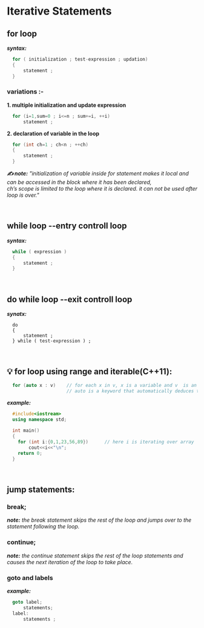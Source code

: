 # Iterative Statements

## for loop
***syntax:*** 
```C++
  for ( initialization ; test-expression ; updation)
  {	
      statement ;
  }
```

### variations :-
**1. multiple initialization and update expression**
```C++
  for (i=1,sum=0 ; i<=n ; sum+=i, ++i)
      statement ;
```

**2. declaration of variable in the loop**
```C++
  for (int ch=1 ; ch<n ; ++ch)
  {	
      statement ;
  }
```

***✍️ note:***  _"initialization of variable inside for statement makes it local and can be accessed in the block where it has been declared, 
<br/> ch’s scope is limited to the loop where it is declared. it can not be used after loop is over."_

<br/>

## while loop     						--entry controll loop
***syntax:***
```C++
  while ( expression )
  {	
      statement ;
  }
```

<br/>

## do while loop						--exit controll loop
***synatx:***
```
  do
  {	
      statement ;
  } while ( test-expression ) ;
```

<br/>

## 💡 for loop using range and iterable(C++11):
```C++
  for (auto x : v)    // for each x in v, x is a variable and v  is an iterable an array.
                      // auto is a keyword that automatically deduces type of a constant expression.
```
***example:***
```C++
  #include<iostream>
  using namespace std;
  
  int main()
  {
    for (int i:{0,1,23,56,89})		// here i is iterating over array
        cout<<i<<"\n";  
    return 0;
  }
```

<br/>

## jump statements:
### break;
***note:*** _the break statement skips the rest of the loop and jumps over to the statement following the loop._

### continue;
***note:*** _the continue statement skips the rest of the loop statements and causes the next iteration of the loop to take place._

### goto and labels 
***example:***
```C++
  goto label;
      statements;
  label: 
      statements ;
```








  


